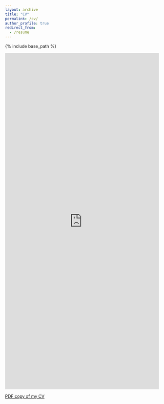 ```yaml
---
layout: archive
title: "CV"
permalink: /cv/
author_profile: true
redirect_from:
  - /resume
---
```


{% include base_path %}

<!--
Education
======
* Ph.D in Version Control Theory, GitHub University, 2018 (expected)
* M.S. in Jekyll, GitHub University, 2014
* B.S. in Mechanical Engineering, University of California, Santa Barbara, 2023

Work experience
======
* Spring 2024: Academic Pages Collaborator
  * GitHub University
  * Duties includes: Updates and improvements to template
  * Supervisor: The Users

* Fall 2015: Research Assistant
  * GitHub University
  * Duties included: Merging pull requests
  * Supervisor: Professor Hub

* Summer 2015: Research Assistant
  * GitHub University
  * Duties included: Tagging issues
  * Supervisor: Professor Git
  
Skills
======
* Skill 1
* Skill 2
  * Sub-skill 2.1
  * Sub-skill 2.2
  * Sub-skill 2.3
* Skill 3

Publications
======
  <ul>{% for post in site.publications reversed %}
    {% include archive-single-cv.html %}
  {% endfor %}</ul>
  
Talks
======
  <ul>{% for post in site.talks reversed %}
    {% include archive-single-talk-cv.html  %}
  {% endfor %}</ul>
  
Teaching
======
  <ul>{% for post in site.teaching reversed %}
    {% include archive-single-cv.html %}
  {% endfor %}</ul>
  
Service and leadership
======
* Currently signed in to 43 different slack teams
-->
<!-- <embed src="https://github.com/cnick1/CV/raw/master/main.pdf" width="600px" height="500px" /> -->
<!-- <iframe src="https://docs.google.com/gview?url=https://github.com/nguyensteven01/CV/raw/master/main.pdf&embedded=true" 
style="width:100%;height:1100px;" 
frameborder="0"></iframe> -->

<iframe src="https://docs.google.com/gview?url=https://github.com/nguyensteven01/nguyensteven01.github.io/raw/master/files/CV.pdf&embedded=true" 
style="width:100%;height:1100px;" 
frameborder="0"></iframe>

[PDF copy of my CV](/files/CV.pdf)
